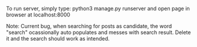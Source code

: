 To run server, simply type:
python3 manage.py runserver
and open page in browser at localhost:8000

Note: Current bug, when searching for posts as candidate, the word "search"
ocassionally auto populates and messes with search result. Delete it and
the search should work as intended.

